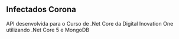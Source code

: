 ## Infectados Corona

API desenvolvida para o Curso de .Net Core da Digital Inovation One utilizando .Net Core 5 e MongoDB